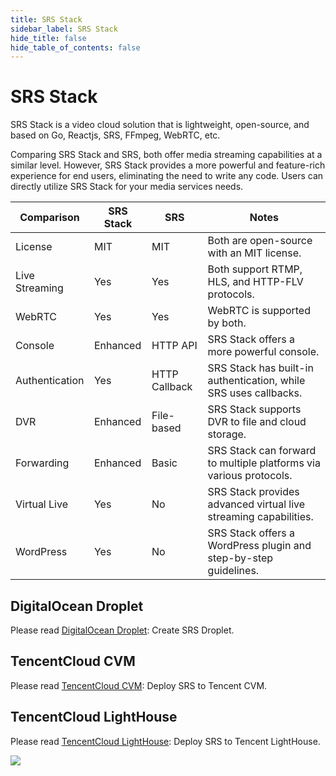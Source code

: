 ```yaml
---
title: SRS Stack
sidebar_label: SRS Stack
hide_title: false
hide_table_of_contents: false
---
```


# SRS Stack

SRS Stack is a video cloud solution that is lightweight, open-source, and based on Go, 
Reactjs, SRS, FFmpeg, WebRTC, etc.

Comparing SRS Stack and SRS, both offer media streaming capabilities at a similar level. 
However, SRS Stack provides a more powerful and feature-rich experience for end users, 
eliminating the need to write any code. Users can directly utilize SRS Stack for your 
media services needs.

| Comparison       | SRS Stack | SRS           | Notes                                                              |
|------------------|-----------|---------------|--------------------------------------------------------------------|
| License          | MIT       | MIT           | Both are open-source with an MIT license.                          |
| Live Streaming   | Yes       | Yes           | Both support RTMP, HLS, and HTTP-FLV protocols.                    |
| WebRTC           | Yes       | Yes           | WebRTC is supported by both.                                       |
| Console          | Enhanced  | HTTP API      | SRS Stack offers a more powerful console.                          |
| Authentication   | Yes       | HTTP Callback | SRS Stack has built-in authentication, while SRS uses callbacks.   |
| DVR              | Enhanced  | File-based    | SRS Stack supports DVR to file and cloud storage.                  |
| Forwarding       | Enhanced  | Basic         | SRS Stack can forward to multiple platforms via various protocols. |
| Virtual Live     | Yes       | No            | SRS Stack provides advanced virtual live streaming capabilities.   |
| WordPress        | Yes       | No            | SRS Stack offers a WordPress plugin and step-by-step guidelines.   |

## DigitalOcean Droplet

Please read [DigitalOcean Droplet](https://github.com/ossrs/srs-stack/wiki/Droplet): Create SRS Droplet.

## TencentCloud CVM

Please read [TencentCloud CVM](https://www.bilibili.com/video/BV1844y1L7dL/): Deploy SRS to Tencent CVM.

## TencentCloud LightHouse

Please read [TencentCloud LightHouse](https://www.bilibili.com/video/BV1844y1L7dL/): Deploy SRS to Tencent LightHouse.

![](https://ossrs.net/gif/v1/sls.gif?site=ossrs.io&path=/lts/doc/en/v5/getting-started-stack)


